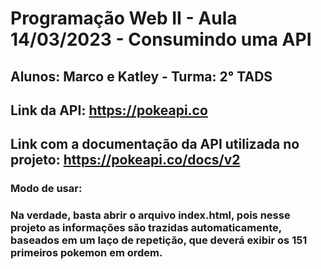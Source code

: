 # Programação Web II - Aula 14/03/2023 - Consumindo uma API

## Alunos: Marco e Katley - Turma: 2° TADS

## Link da API: https://pokeapi.co

## Link com a documentação da API utilizada no projeto: https://pokeapi.co/docs/v2

### Modo de usar:

### Na verdade, basta abrir o arquivo index.html, pois nesse projeto as informações são trazidas automaticamente, baseados em um laço de repetição, que deverá exibir os 151 primeiros pokemon em ordem.
